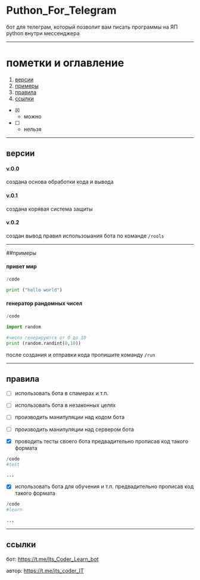 # Puthon_For_Telegram 
бот для телеграм, который позволит вам писать программы на ЯП python внутри мессенджера

_____
# пометки и оглавление

1. [версии](#версии)
2. [примеры](#примеры)
3. [правила](#правила)
4. [ссылки](#ссылки)

- [x] - можно
- [ ] - нельзя

_____
## версии
#### v.0.0
создана основа обработки кода и вывода

#### v.0.1
создана корявая система защиты

#### v.0.2
создан вывод правил использоыания бота по команде `/rools`
_____
##примеры
#### привет мир
```python
/code

print ("hello world")
```
#### генератор рандомных чисел
```python
/code

import random

#числа генерируются от 0 до 10
print (random.randint(0,10))
```
после создания и отправки кода пропишите команду `/run`
_____
## правила
- [ ] использовать бота в спамерах и т.п.
- [ ] использовать бота в незаконных целях
- [ ] производить манипуляции над кодом бота
- [ ] производить манипуляции над сервером бота

- [x] проводить тесты своего бота предвадительно прописав код такого формата
```python
/code
#test

...
```
- [x] использовать бота для обучения и т.п. предвадительно прописав код такого формата

```python
/code
#learn

...
```
_____


## ссылки
бот: 
https://t.me/Its_Coder_Learn_bot

автор: 
https://t.me/its_coder_IT
